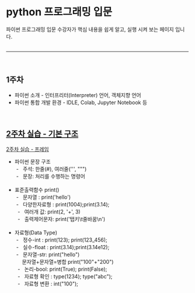 # python 프로그래밍 입문
파이썬 프로그래밍 입문 수강자가 핵심 내용을 쉽게 알고, 실행 시켜 보는 페이지 입니다. <br> <br>

<hr size = "10px", width ="500px">

<br>

## 1주차
<ul>
  <li>
    파이썬 소개 - 인터프리터(Interpreter) 언어, 객체지향 언어     
  </li>
  <li>
    파이썬 통합 개발 환경 - IDLE, Colab, Jupyter Notebook 등    
  </li>
</ul>



<br>

## [2주차 실습&nbsp;-&nbsp;기본 구조](https://github.com/baek-study/python/blob/main/source/week2_answer.ipynb) <br>
[2주차 실습&nbsp;-&nbsp;프레임](https://github.com/baek-study/python/blob/main/source/week2.ipynb) 
<ul>
  <li>파이썬 문장 구조 </li>
    &nbsp;- &nbsp; 주석: 한줄(#), 여러줄(''', """) <br>
    &nbsp;- &nbsp; 문장: 처리를 수행하는 명령어 <br>
  </li>
  <br>
  <li>표준출력함수 print()<br>
    &nbsp;- &nbsp; 문자열 : print('hello') <br>
    &nbsp;- &nbsp; 다양한자료형 : print(1004);print(3.14); <br>
    &nbsp; - &nbsp; 여러개 값: print(2, '+', 3)<br>
    &nbsp; - &nbsp; 출력제어문자: print('탭키\t줄바꿈\n')<br>
  </li>
  <br>
  <li>자료형(Data Type)<br>
    &nbsp;- &nbsp; 정수-int : print(123); print(123_456); <br>
    &nbsp;- &nbsp; 실수-float : print(3.14);print(3.14e12); <br>
    &nbsp;- &nbsp; 문자열-str: print("hello")<br>
    &nbsp; &nbsp;&nbsp; 문자열+문자열=병합 print("100"+"200")<br>
    &nbsp; - &nbsp; 논리-bool: print(True); print(False);<br>
    &nbsp; - &nbsp; 자료형 확인 : type(1234); type("abc");<br>
    &nbsp; - &nbsp; 자료형 변환 : int("100"); 
  </li>
</ul>
<br>

